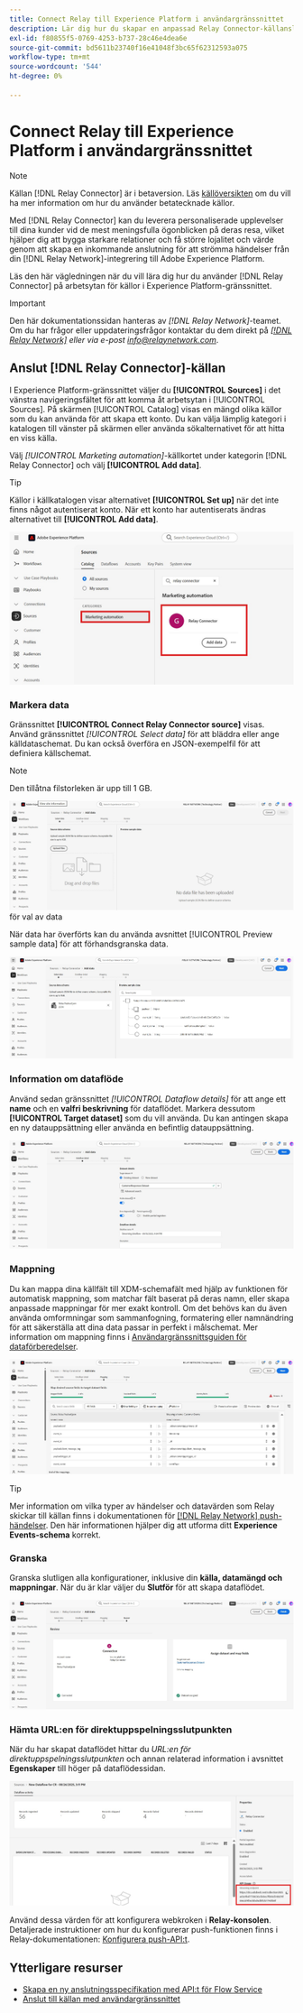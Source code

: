 ```yaml
---
title: Connect Relay till Experience Platform i användargränssnittet
description: Lär dig hur du skapar en anpassad Relay Connector-källanslutning med Adobe Experience Platform-gränssnittet.
exl-id: f80855f5-0769-4253-b737-28c46e4dea6e
source-git-commit: bd5611b23740f16e41048f3bc65f62312593a075
workflow-type: tm+mt
source-wordcount: '544'
ht-degree: 0%

---
```


# Connect Relay till Experience Platform i användargränssnittet

>[!NOTE]
>
>Källan [!DNL Relay Connector] är i betaversion. Läs [källöversikten](../../../../home.md#terms-and-conditions) om du vill ha mer information om hur du använder betatecknade källor.

Med [!DNL Relay Connector] kan du leverera personaliserade upplevelser till dina kunder vid de mest meningsfulla ögonblicken på deras resa, vilket hjälper dig att bygga starkare relationer och få större lojalitet och värde genom att skapa en inkommande anslutning för att strömma händelser från din [!DNL Relay Network]-integrering till Adobe Experience Platform.

Läs den här vägledningen när du vill lära dig hur du använder [!DNL Relay Connector] på arbetsytan för källor i Experience Platform-gränssnittet.

>[!IMPORTANT]
>
>Den här dokumentationssidan hanteras av *[!DNL Relay Network]*-teamet. Om du har frågor eller uppdateringsfrågor kontaktar du dem direkt på *[[!DNL Relay Network]](https://www.relaynetwork.com/) eller via e-post [info@relaynetwork.com](mailto:info@relaynetwork.com)*.

## Anslut [!DNL Relay Connector]-källan

I Experience Platform-gränssnittet väljer du **[!UICONTROL Sources]** i det vänstra navigeringsfältet för att komma åt arbetsytan i [!UICONTROL Sources]. På skärmen [!UICONTROL Catalog] visas en mängd olika källor som du kan använda för att skapa ett konto. Du kan välja lämplig kategori i katalogen till vänster på skärmen eller använda sökalternativet för att hitta en viss källa.

Välj *[!UICONTROL Marketing automation]*-källkortet under kategorin [!DNL Relay Connector] och välj **[!UICONTROL Add data]**.

>[!TIP]
>
>Källor i källkatalogen visar alternativet **[!UICONTROL Set up]** när det inte finns något autentiserat konto. När ett konto har autentiserats ändras alternativet till **[!UICONTROL Add data]**.

![Katalogsidan för källarbetsytan.](../../../../images/tutorials/create/relay-connector/relay-source.jpg)

### Markera data

Gränssnittet **[!UICONTROL Connect Relay Connector source]** visas. Använd gränssnittet *[!UICONTROL Select data]* för att bläddra eller ange källdataschemat. Du kan också överföra en JSON-exempelfil för att definiera källschemat.

>[!NOTE]
>
>Den tillåtna filstorleken är upp till 1 GB.

![Gränssnittet ](../../../../images/tutorials/create/relay-connector/upload-data.jpg) för val av data

När data har överförts kan du använda avsnittet [!UICONTROL Preview sample data] för att förhandsgranska data.

![Överförda data.](../../../../images/tutorials/create/relay-connector/uploaded-data.jpg)

### Information om dataflöde

Använd sedan gränssnittet *[!UICONTROL Dataflow details]* för att ange ett **name** och en **valfri beskrivning** för dataflödet. Markera dessutom **[!UICONTROL Target dataset]** som du vill använda. Du kan antingen skapa en ny datauppsättning eller använda en befintlig datauppsättning.

![Gränssnittet för dataflödesinformation. ](../../../../images/tutorials/create/relay-connector/dataflow.jpg)

### Mappning

Du kan mappa dina källfält till XDM-schemafält med hjälp av funktionen för automatisk mappning, som matchar fält baserat på deras namn, eller skapa anpassade mappningar för mer exakt kontroll. Om det behövs kan du även använda omformningar som sammanfogning, formatering eller namnändring för att säkerställa att dina data passar in perfekt i målschemat. Mer information om mappning finns i [Användargränssnittsguiden för dataförberedelser](../../../../../data-prep/ui/mapping.md).

![Mappningsgränssnittet i källarbetsflödet.](../../../../images/tutorials/create/relay-connector/mapping.jpg)

>[!TIP]
>
>Mer information om vilka typer av händelser och datavärden som Relay skickar till källan finns i dokumentationen för [[!DNL Relay Network] push-händelser](https://docs.relaynetwork.com/docs/push-events). Den här informationen hjälper dig att utforma ditt **Experience Events-schema** korrekt.

### Granska

Granska slutligen alla konfigurationer, inklusive din **källa, datamängd och mappningar**. När du är klar väljer du **Slutför** för att skapa dataflödet.

![Granskningssteget för källarbetsflödet.](../../../../images/tutorials/create/relay-connector/review.jpg)

### Hämta URL:en för direktuppspelningsslutpunkten

När du har skapat dataflödet hittar du *URL:en för direktuppspelningsslutpunkten* och annan relaterad information i avsnittet **Egenskaper** till höger på dataflödessidan.

![Dataflödesegenskaperna](../../../../images/tutorials/create/relay-connector/streaming-endpoint.jpg)

Använd dessa värden för att konfigurera webkroken i **Relay-konsolen**. Detaljerade instruktioner om hur du konfigurerar push-funktionen finns i Relay-dokumentationen: [Konfigurera push-API:t](https://docs.relaynetwork.com/docs/configuring-the-push-api).

## Ytterligare resurser

* [Skapa en ny anslutningsspecifikation med API:t för Flow Service ](https://experienceleague.adobe.com/en/docs/experience-platform/sources/sdk/streaming-sdk/create)
* [Anslut till källan med användargränssnittet](https://experienceleague.adobe.com/en/docs/experience-platform/sources/sdk/streaming-sdk/submit#test-your-source-using-the-ui)
